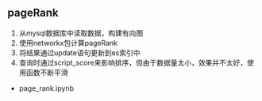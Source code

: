 ## pageRank

1. 从mysql数据库中读取数据，构建有向图  
2. 使用networkx包计算pageRank  
3. 将结果通过update语句更新到es索引中  
4. 查询时通过script_score来影响排序，但由于数据量太小，效果并不太好，使用函数不断平滑

- page_rank.ipynb

